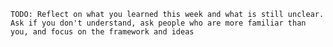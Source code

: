     TODO: Reflect on what you learned this week and what is still unclear.
    Ask if you don't understand, ask people who are more familiar than you, and focus on the framework and ideas

